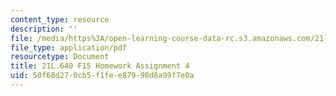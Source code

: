 ```yaml
---
content_type: resource
description: ''
file: /media/https%3A/open-learning-course-data-rc.s3.amazonaws.com/21l-640j-the-new-spain-1977-present-fall-2015/50f68d270cb5f1fee87998d8a99f7e0a_MIT21L_640JF15_HW_ses4.pdf
file_type: application/pdf
resourcetype: Document
title: 21L.640 F15 Homework Assignment 4
uid: 50f68d27-0cb5-f1fe-e879-98d8a99f7e0a
---
```

